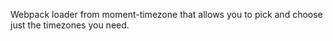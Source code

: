 Webpack loader from moment-timezone that allows you to
pick and choose just the timezones you need.
